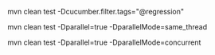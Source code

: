 mvn clean test -Dcucumber.filter.tags="@regression"

mvn clean test -Dparallel=true -DparallelMode=same_thread

mvn clean test -Dparallel=true -DparallelMode=concurrent
